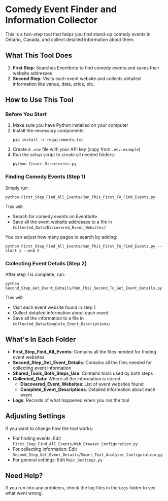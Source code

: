 # Comedy Event Finder and Information Collector

This is a two-step tool that helps you find stand-up comedy events in Ontario, Canada, and collect detailed information about them.

## What This Tool Does

1. **First Step**: Searches Eventbrite to find comedy events and saves their website addresses
2. **Second Step**: Visits each event website and collects detailed information like venue, date, price, etc.

## How to Use This Tool

### Before You Start

1. Make sure you have Python installed on your computer
2. Install the necessary components:
   ```
   pip install -r requirements.txt
   ```
3. Create a `.env` file with your API key (copy from `.env.example`)
4. Run the setup script to create all needed folders:
   ```
   python Create_Directories.py
   ```

### Finding Comedy Events (Step 1)

Simply run:
```
python First_Step_Find_All_Events/Run_This_First_To_Find_Events.py
```

This will:
- Search for comedy events on Eventbrite
- Save all the event website addresses to a file in `Collected_Data/Discovered_Event_Websites/`

You can adjust how many pages to search by adding:
```
python First_Step_Find_All_Events/Run_This_First_To_Find_Events.py --start 1 --end 5
```

### Collecting Event Details (Step 2)

After step 1 is complete, run:
```
python Second_Step_Get_Event_Details/Run_This_Second_To_Get_Event_Details.py
```

This will:
- Visit each event website found in step 1
- Collect detailed information about each event
- Save all the information to a file in `Collected_Data/Complete_Event_Descriptions/`

## What's In Each Folder

- **First_Step_Find_All_Events**: Contains all the files needed for finding event websites
- **Second_Step_Get_Event_Details**: Contains all the files needed for collecting event information
- **Shared_Tools_Both_Steps_Use**: Contains tools used by both steps
- **Collected_Data**: Where all the information is stored
  - **Discovered_Event_Websites**: List of event websites found
  - **Complete_Event_Descriptions**: Detailed information about each event
- **Logs**: Records of what happened when you ran the tool

## Adjusting Settings

If you want to change how the tool works:

- For finding events: Edit `First_Step_Find_All_Events/Web_Browser_Configuration.py`
- For collecting information: Edit `Second_Step_Get_Event_Details/Smart_Text_Analyzer_Configuration.py`
- For general settings: Edit `Main_Settings.py`

## Need Help?

If you run into any problems, check the log files in the `Logs` folder to see what went wrong.